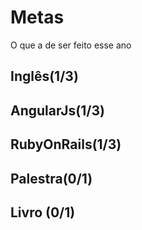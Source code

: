 # Metas
O que a de ser feito esse ano

## Inglês(1/3)

## AngularJs(1/3)

## RubyOnRails(1/3)

## Palestra(0/1)

## Livro (0/1)

